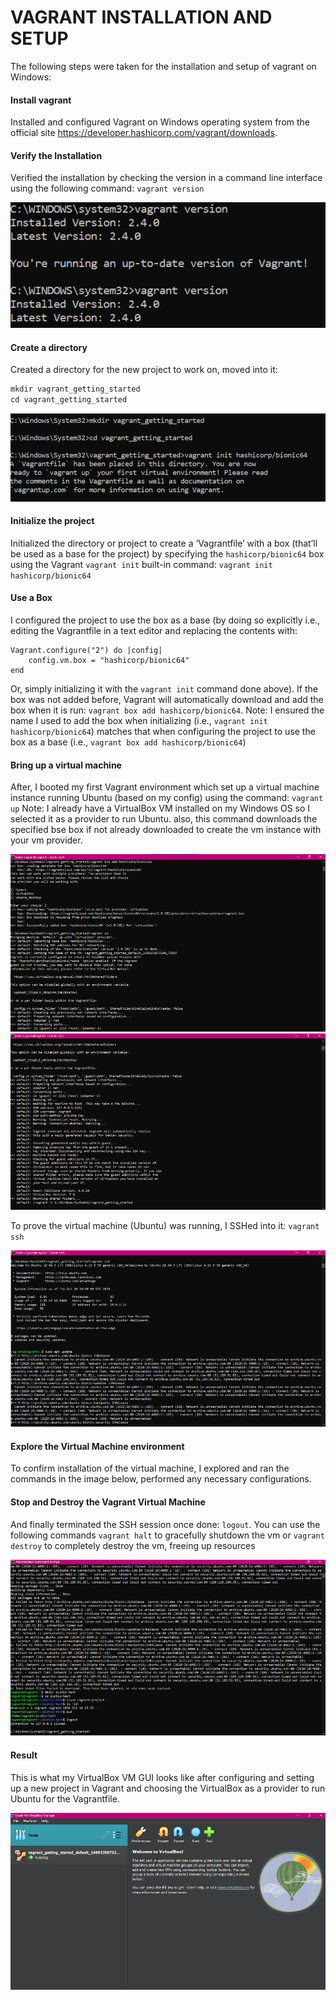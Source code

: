 # VAGRANT INSTALLATION AND SETUP

The following steps were taken for the installation and setup of vagrant on Windows: 

#### Install vagrant
Installed and configured Vagrant on Windows operating system from the official site https://developer.hashicorp.com/vagrant/downloads.

#### Verify the Installation
Verified the installation by checking the version in a command line interface using the following command: `vagrant version`

![Vagrant Version](images/vagrant-version.png)

#### Create a directory
Created a directory for the new project to work on, moved into it:
```markdown
mkdir vagrant_getting_started
cd vagrant_getting_started
```

![Vagrant Create Directory](images/vagrant-mkdir.png)

#### Initialize the project
Initialized the directory or project to create a ‘Vagrantfile’ with a box (that’ll be used as a base for the project) by specifying the `hashicorp/bionic64` box using the  Vagrant `vagrant init` built-in command: `vagrant init hashicorp/bionic64` 

#### Use a Box
I configured the project to use the box as a base (by doing so explicitly i.e., editing the Vagrantfile in a text editor and replacing the contents with:
```Vagrantfile
Vagrant.configure("2") do |config|
    config.vm.box = "hashicorp/bionic64"
end
```
Or, simply initializing it with the `vagrant init` command done above). If the box was not added before, Vagrant will automatically download and add the box when it is run: `vagrant box add hashicorp/bionic64`. 
Note: I ensured the name I used to add the box when initializing (i.e., `vagrant init hashicorp/bionic64`)  matches that when configuring the project to use the box as a base (i.e., `vagrant box add hashicorp/bionic64`)

#### Bring up a virtual machine
After, I booted my first Vagrant environment which set up a virtual machine instance running Ubuntu (based on my config) using the command: `vagrant up`
Note: I already have a VirtualBox VM installed on my Windows OS so I selected it as a provider to run Ubuntu. also, this command downloads the specified bse box if not already downloaded to create the vm instance with your vm provider.

![Vagrant Up](images/vagrant-up.png)
![Vagrant Up](images/vagrant-up-2.png)

To prove the virtual machine (Ubuntu) was running, I SSHed into it: `vagrant ssh`

![Vagrant SSH](images/vagrant-ssh.png)

#### Explore the Virtual Machine environment
To confirm installation of the virtual machine, I explored and ran the commands in the image below, performed any necessary configurations. 

#### Stop and Destroy the Vagrant Virtual Machine
And finally terminated the SSH session once done: `logout`. You can use the following commands `vagrant halt` to gracefully shutdown the vm or `vagrant destroy` to completely destroy the vm, freeing up resources

![Vagrant Explore](images/vagrant-explore.png)

#### Result
This is what my VirtualBox VM GUI looks like after configuring and setting up a new project in Vagrant and choosing the VirtualBox as a provider to run Ubuntu for the Vagrantfile.

![Vagrant Virtual Machine Running](images/virtualbox.png)